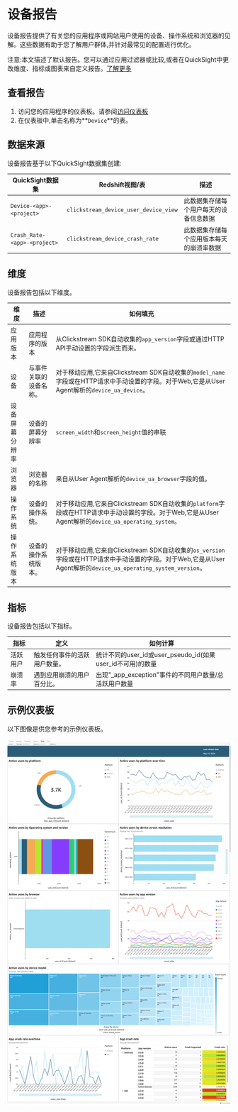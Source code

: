 # 设备报告
设备报告提供了有关您的应用程序或网站用户使用的设备、操作系统和浏览器的见解。这些数据有助于您了解用户群体,并针对最常见的配置进行优化。

注意:本文描述了默认报告。您可以通过应用过滤器或比较,或者在QuickSight中更改维度、指标或图表来自定义报告。[了解更多](https://docs.aws.amazon.com/quicksight/latest/user/working-with-visuals.html)

## 查看报告

1. 访问您的应用程序的仪表板。请参阅[访问仪表板](index.md)
2. 在仪表板中,单击名称为**`Device`**的表。

## 数据来源

设备报告基于以下QuickSight数据集创建:

|QuickSight数据集 | Redshift视图/表| 描述 | 
|----------|--------------------|------------------|
|`Device-<app>-<project>`|`clickstream_device_user_device_view`| 此数据集存储每个用户每天的设备信息数据|
|`Crash_Rate-<app>-<project>`|`clickstream_device_crash_rate`| 此数据集存储每个应用版本每天的崩溃率数据|

## 维度

设备报告包括以下维度。

|维度 | 描述| 如何填充| 
|----------|--------------------|---------|
| 应用版本 | 应用程序的版本  | 从Clickstream SDK自动收集的`app_version`字段或通过HTTP API手动设置的字段派生而来。 |
| 设备 | 与事件关联的设备名称。 | 对于移动应用,它来自Clickstream SDK自动收集的`model_name`字段或在HTTP请求中手动设置的字段。对于Web,它是从User Agent解析的`device_ua_device`。|
| 设备屏幕分辨率 | 设备的屏幕分辨率  | `screen_width`和`screen_height`值的串联|
| 浏览器 | 浏览器的名称  | 来自从User Agent解析的`device_ua_browser`字段的值。|
| 操作系统 | 设备的操作系统。 | 对于移动应用,它来自Clickstream SDK自动收集的`platform`字段或在HTTP请求中手动设置的字段。对于Web,它是从User Agent解析的`device_ua_operating_system`。|
| 操作系统版本 | 设备的操作系统版本。 | 对于移动应用,它来自Clickstream SDK自动收集的`os_version`字段或在HTTP请求中手动设置的字段。对于Web,它是从User Agent解析的`device_ua_operating_system_version`。|

## 指标
设备报告包括以下指标。

|指标 | 定义| 如何计算| 
|----------|--------------------|---------|
| 活跃用户 | 触发任何事件的活跃用户数量。| 统计不同的user_id或user_pseudo_id(如果user_id不可用)的数量 |
| 崩溃率 | 遇到应用崩溃的用户百分比。| 出现"_app_exception"事件的不同用户数量/总活跃用户数量|

## 示例仪表板
以下图像是供您参考的示例仪表板。

![dashboard-device](../../images/analytics/dashboard/device.png)
